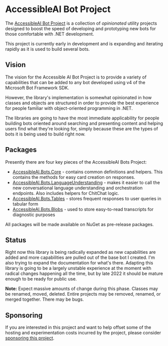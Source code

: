 # AccessibleAI Bot Project

The [AccessibleAI Bot Project](https://AccessibleAI.dev/botproject) is a collection of *opinionated* utility projects designed to boost the speed of developing and prototyping new bots for those comfortable with .NET development.

This project is currently early in development and is expanding and iterating rapidly as it is used to build several bots. 

## Vision

The vision for the Accessible AI Bot Project is to provide a variety of capabilities that can be added to any bot developed using v4 of the Microsoft Bot Framework SDK.

However, the library's implementation is somewhat opinionated in how classes and objects are structured in order to provide the best experience for people familiar with object-oriented programming in .NET.

The libraries are going to have the most immediate applicability for people building bots oriented around searching and presenting content and helping users find what they're looking for, simply because these are the types of bots it is being used to build right now.

## Packages

Presently there are four key pieces of the AccessibleAI Bots Project:

- [AccessibleAI.Bots.Core](./AccessibleAI.Bots.Core/Readme.md) - contains common definitions and helpers. This contains the methods for easy card creation on responses.
- [AccessibleAI.Bots.LanguageUnderstanding](./AccessibleAI.Bots.LanguageUnderstanding/Readme.md) - makes it easier to call the new conversational language understanding and orchestration endpoints. Also includes helpers for ChitChat logic.
- [AccessibleAI.Bots.Tables](./AccessibleAI.Bots.Tables/Readme.md) - stores frequent responses to user queries in tabular form
- [AccessibleAI.Bots.Blobs](./AccessibleAI.Bots.Blobs/Readme.md) - used to store easy-to-read transcripts for diagnostic purposes

All packages will be made available on NuGet as pre-release packages.

## Status

Right now this library is being radically expanded as new capabilities are added and more capabilities are pulled out of the base bot I created. I'm also trying to expand the documentation for what's there. Adapting this library is going to be a largely unstable experience at the moment with radical changes happening all the time, but by late 2022 it should be mature enough to be ready for public use.

**Note:** Expect massive amounts of change during this phase. Classes may be renamed, moved, deleted. Entire projects may be removed, renamed, or merged together. There may be bugs.

## Sponsoring

If you are interested in this project and want to help offset some of the hosting and experimentation costs incurred by the project, please consider [sponsoring this project](https://github.com/sponsors/IntegerMan).
